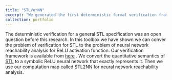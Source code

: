 ```yaml
---
title: "STLVerNN"
excerpt: "We generated the first deterministic formal verification framework for Signal Temporal logics in collaboration with research scientists of Toyota Research Institute North of America (TRINA) and we called this technique STLVerNN. This repository addresses software verification and verifies a program satisfies a general temporal task when it starts from an unknown but bounded initial state. <br/><img src='/images/STL2NN.png'>"
collection: portfolio
---
```


The deterministic verification for a general STL specification was an open question before this research. In this toolbox we have shown we can conver the problem of verification for STL to the problem of neural network reachability analysis for ReLU activation function. Our verification framework is available from [here](https://github.com/Navidhashemicodes/STLVerNN) . We convert the quantitative semantics of [STL](https://www.sciencedirect.com/science/article/pii/S0304397509004149) to a symbolic ReLU neural network that exactly represents it. Then we use our computation map called STL2NN for neural network reachability analysis.
